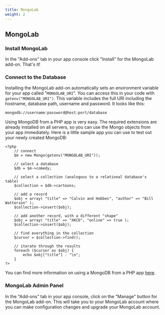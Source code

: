```yaml
---
title: MongoLab
weight: 2
---
```


## MongoLab

### Install MongoLab

In the "Add-ons" tab in your app console click "Install" for the MongoLab add-on. That's it!

### Connect to the Database

Installing the MongoLab add-on automatically sets an environment variable for your app called "`MONGOLAB_URI`". You can access this in your code with `getenv("MONGOLAB_URI")`. This variable includes the full URI including the hostname, database path, username and password. It looks like this: 


    mongodb://username:password@host:port/database

Using MongoDB from a PHP app is very easy. The required extensions are already installed on all servers, so you can use the Mongo objects from your app immediately. Here is a little sample app you can use to test out your newly created MongoDB:


    <?php
        // connect
        $m = new Mongo(getenv("MONGOLAB_URI"));
        
        // select a database
        $db = $m->comedy;
        
        // select a collection (analogous to a relational database's table)
        $collection = $db->cartoons;
        
        // add a record
        $obj = array( "title" => "Calvin and Hobbes", "author" => "Bill Watterson" );
        $collection->insert($obj);
        
        // add another record, with a different "shape"
        $obj = array( "title" => "XKCD", "online" => true );
        $collection->insert($obj);
        
        // find everything in the collection
        $cursor = $collection->find();
        
        // iterate through the results
        foreach ($cursor as $obj) {
            echo $obj["title"] . "\n";
        }
    ?>

You can find more information on using a MongoDB from a PHP app [here](http://php.net/manual/en/class.mongodb.php).

### MongoLab Admin Panel

In the "Add-ons" tab in your app console, click on the "Manage" button for the MongoLab add-on. This will take you to your MongoLab account where you can make configuration changes and upgrade your MongoLab account.

